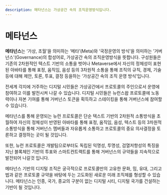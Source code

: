 ```yaml
---
description: 메타넌스는 가상공간 속의 조직운영방식입니다.
---
```


# 메타넌스

**메타넌스**는 ‘가상, 초월’을 의미하는 ‘메타’(Meta)와 ‘국정운영의 방식’을 의미하는 ’거버넌스'(Governance)의 합성어로, 가상공간 속의 조직운영방식을 뜻합니다. 구성원들은 기존의 2차원적인 텍스트 기반의 소통을 벗어나 Metaverse에서 자신의 정체성이 표현된 아바타를 통해 표정, 움직임, 음성 등의 3차원적 소통을 통해 조직의 규칙, 경제, 기술 등에 대해 제안, 토론, 투표, 결정 등을하는 ‘가상공간 속의 조직 운영 방식’입니다.

전세계 각지에 거주하는 디지털 시민들은 가상공간에서 프로토콜의 주인으로서 운영에 참여하고 이를 발전시켜 나갈 수 있습니다. 디지털 시민들은 뉴런스왑 프로토콜에 노동력이나 자본 기여를 통해 거버넌스 토큰을 획득하고 스테이킹을 통해 거버넌스에 참여할 수 있습니다.

메타넌스를 통해 운영되는 뉴런 프로토콜은 단순 텍스트 기반의 2차원적 소통방식을 초월하여 자신의 정체성이 반영된 아바타를 통해 표정, 움직임, 음성, 텍스트 등의 3차원적 소통방식을 통해 거버넌스 멤버들과 자유롭게 소통하고 프로토콜의 중요 의사결정을 토론하고 결정하는 곳이 될 것입니다.

또한, 뉴런 프로토콜은 개발팀으로부터도 독립된 익명성, 투명성, 검열저항성의 특징을 지닌 블록체인 기반의 투표와 스마트컨트랙트를 통해 거버넌스의 규약들을 지속적으로 발전되어 나갈것 입니다.

메타넌스 기반의 디지털 조직은 궁극적으로 프로토콜만의 고유한 문화, 밈, 유대, 그리고 법과 같은 프로토콜 규약을 바탕에 두는 고도화된 새로운 미래 조직체를 형성할 수 있습니다. 메타넌스는 인종, 국가, 종교의 구분이 없는 디지털 시티, 디지털 국가를 건설하는 기반이 될 것입니다.
